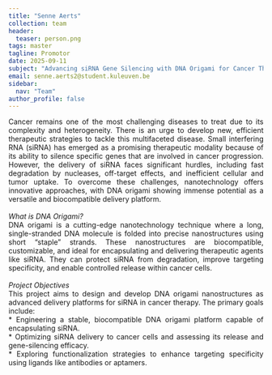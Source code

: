 ```yaml
---
title: "Senne Aerts"
collection: team
header:
  teaser: person.png
tags: master
tagline: Promotor
date: 2025-09-11
subject: "Advancing siRNA Gene Silencing with DNA Origami for Cancer Therapy"
email: senne.aerts2@student.kuleuven.be
sidebar:
  nav: "Team"
author_profile: false
---
```

<p align= "justify">
Cancer remains one of the most challenging diseases to treat due to its complexity and heterogeneity. There is an urge to develop new, efficient therapeutic strategies to tackle this multifaceted disease. Small interfering RNA (siRNA) has emerged as a promising therapeutic modality because of its ability to silence specific genes that are involved in cancer progression. However, the delivery of siRNA faces significant hurdles, including fast degradation by nucleases, off-target effects, and inefficient cellular and tumor uptake. To overcome these challenges, nanotechnology offers innovative approaches, with DNA origami showing immense potential as a versatile and biocompatible delivery platform. <br><br>
<i>What is DNA Origami?</i><br>
DNA origami is a cutting-edge nanotechnology technique where a long, single-stranded DNA molecule is folded into precise nanostructures using short “staple” strands. These nanostructures are biocompatible, customizable, and ideal for encapsulating and delivering therapeutic agents like siRNA. They can protect siRNA from degradation, improve targeting specificity, and enable controlled release within cancer cells.<br><br>
<i>Project Objectives</i><br>
This project aims to design and develop DNA origami nanostructures as advanced delivery platforms for siRNA in cancer therapy. The primary goals include:<br>
*	Engineering a stable, biocompatible DNA origami platform capable of encapsulating siRNA.<br>
*	Optimizing siRNA delivery to cancer cells and assessing its release and gene-silencing efficacy.<br>
*	Exploring functionalization strategies to enhance targeting specificity using ligands like antibodies or aptamers.
